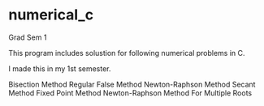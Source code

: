 # numerical_c
Grad Sem 1

This program includes solustion for following numerical problems in C.

I made this in my 1st semester.

Bisection Method
Regular False Method
Newton-Raphson Method
Secant Method
Fixed Point Method
Newton-Raphson Method For Multiple Roots

